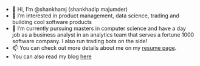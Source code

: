 - 👋 Hi, I’m @shankhamj (shankhadip majumder)
- 👀 I’m interested in product management, data science, trading and building cool software products
- 🌱 I’m currently pursuing masters in computer science and have a day job as a business analyst in an analytics team that serves a fortune 1000 software company. 
I also run trading bots on the side! 
- 📫 You can check out more details about me on my [resume page](shankhamj.github.io/resume).
- You can also read my blog [here](shankhamj.github.io/blog)

<!---
shankhamj/shankhamj is a ✨ special ✨ repository because its `README.md` (this file) appears on your GitHub profile.
You can click the Preview link to take a look at your changes.
--->
